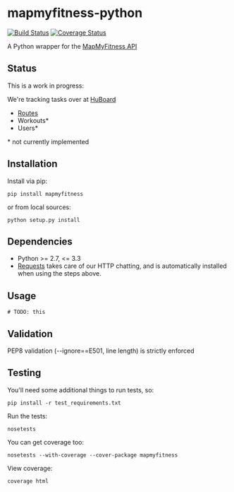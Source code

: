 # mapmyfitness-python

[![Build Status](https://api.travis-ci.org/JasonSanford/mapmyfitness-python.png?branch=master)](https://travis-ci.org/JasonSanford/mapmyfitness-python)&nbsp;[![Coverage Status](https://coveralls.io/repos/JasonSanford/mapmyfitness-python/badge.png?branch=master)](https://coveralls.io/r/JasonSanford/mapmyfitness-python?branch=master)

A Python wrapper for the [MapMyFitness API](https://developer.mapmyapi.com/)

## Status

This is a work in progress:

We're tracking tasks over at [HuBoard](https://huboard.com/JasonSanford/mapmyfitness-python)

* [Routes](#routes)
* Workouts*
* Users*

\* not currently implemented

## Installation

Install via pip:

    pip install mapmyfitness

or from local sources:

    python setup.py install

## Dependencies

* Python >= 2.7, <= 3.3
* [Requests](http://docs.python-requests.org/en/latest/) takes care of our HTTP chatting, and is automatically installed when using the steps above.

## Usage

    # TODO: this

## Validation

PEP8 validation (--ignore==E501, line length) is strictly enforced

## Testing

You'll need some additional things to run tests, so:

    pip install -r test_requirements.txt

Run the tests:

    nosetests

You can get coverage too:

    nosetests --with-coverage --cover-package mapmyfitness

View coverage:

    coverage html
